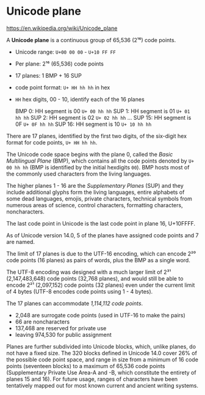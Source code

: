# Unicode plane

https://en.wikipedia.org/wiki/Unicode_plane

A **Unicode plane** is a continuous group of 65,536 (2¹⁶) code points.

- Unicode range: `U+00 00 00` - `U+10 FF FF`
- Per plane: 2¹⁶ (65,536) code points
- 17 planes: 1 BMP + 16 SUP
- code point format: `U+ HH hh hh` in hex
- `HH` hex digits, 00 - 10, identify each of the 16 planes

    BMP 0:  HH segment is 00 `U+ 00 hh hh`
    SUP 1:  HH segment is 01 `U+ 01 hh hh`
    SUP 2:  HH segment is 02 `U+ 02 hh hh`
    …
    SUP 15: HH segment is 0F `U+ 0F hh hh`
    SUP 16: HH segment is 10 `U+ 10 hh hh`


There are 17 planes, identified by the first two digits, of the six-digit hex format for code points, `U+ HH hh hh`.

The Unicode code space begins with the plane 0, called the *Basic Multilingual Plane* (BMP), which contains all the code points denoted by `U+ 00 hh hh` (BMP is identified by the initial hexdigits `00`). BMP hosts most of the commonly used characters from the living languages.


The higher planes 1 - 16 are the *Supplementary Planes* (SUP) and they include additional glyphs form the living languages, entire alphabets of some dead languages, emojis, private characters, technical symbols from numerous areas of science, control characters, formatting characters, noncharacters.

The last code point in Unicode is the last code point in plane 16, U+10FFFF.

As of Unicode version 14.0, 5 of the planes have assigned code points and 7 are named.

The limit of 17 planes is due to the UTF-16 encoding, which can encode 2²⁰ code points (16 planes) as pairs of words, plus the BMP as a single word.

The UTF-8 encoding was designed with a much larger limit of 2³¹ (2,147,483,648) code points (32,768 planes), and would still be able to encode 2²¹ (2,097,152) code points (32 planes) even under the current limit of 4 bytes (UTF-8 encodes code points using 1 - 4 bytes).

The 17 planes can accommodate *1,114,112 code points*.
- 2,048 are surrogate code points (used in UTF-16 to make the pairs)
- 66 are noncharacters
- 137,468 are reserved for private use
- leaving 974,530 for public assignment

Planes are further subdivided into Unicode blocks, which, unlike planes, do not have a fixed size. The 320 blocks defined in Unicode 14.0 cover 26% of the possible code point space, and range in size from a minimum of 16 code points (seventeen blocks) to a maximum of 65,536 code points (Supplementary Private Use Area-A and -B, which constitute the entirety of planes 15 and 16). For future usage, ranges of characters have been tentatively mapped out for most known current and ancient writing systems.
